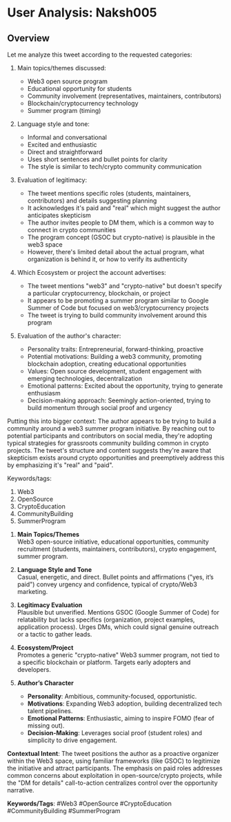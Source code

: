 # User Analysis: Naksh005

## Overview

<think>
Let me analyze this tweet according to the requested categories:

1. Main topics/themes discussed:
   - Web3 open source program
   - Educational opportunity for students
   - Community involvement (representatives, maintainers, contributors)
   - Blockchain/cryptocurrency technology
   - Summer program (timing)

2. Language style and tone:
   - Informal and conversational
   - Excited and enthusiastic
   - Direct and straightforward
   - Uses short sentences and bullet points for clarity
   - The style is similar to tech/crypto community communication

3. Evaluation of legitimacy:
   - The tweet mentions specific roles (students, maintainers, contributors) and details suggesting planning
   - It acknowledges it's paid and "real" which might suggest the author anticipates skepticism
   - The author invites people to DM them, which is a common way to connect in crypto communities
   - The program concept (GSOC but crypto-native) is plausible in the web3 space
   - However, there's limited detail about the actual program, what organization is behind it, or how to verify its authenticity

4. Which Ecosystem or project the account advertises:
   - The tweet mentions "web3" and "crypto-native" but doesn't specify a particular cryptocurrency, blockchain, or project
   - It appears to be promoting a summer program similar to Google Summer of Code but focused on web3/cryptocurrency projects
   - The tweet is trying to build community involvement around this program

5. Evaluation of the author's character:
   - Personality traits: Entrepreneurial, forward-thinking, proactive
   - Potential motivations: Building a web3 community, promoting blockchain adoption, creating educational opportunities
   - Values: Open source development, student engagement with emerging technologies, decentralization
   - Emotional patterns: Excited about the opportunity, trying to generate enthusiasm
   - Decision-making approach: Seemingly action-oriented, trying to build momentum through social proof and urgency

Putting this into bigger context: The author appears to be trying to build a community around a web3 summer program initiative. By reaching out to potential participants and contributors on social media, they're adopting typical strategies for grassroots community building common in crypto projects. The tweet's structure and content suggests they're aware that skepticism exists around crypto opportunities and preemptively address this by emphasizing it's "real" and "paid".

Keywords/tags:
1. Web3
2. OpenSource
3. CryptoEducation
4. CommunityBuilding
5. SummerProgram
</think>

1. **Main Topics/Themes**  
   Web3 open-source initiative, educational opportunities, community recruitment (students, maintainers, contributors), crypto engagement, summer program.

2. **Language Style and Tone**  
   Casual, energetic, and direct. Bullet points and affirmations ("yes, it’s paid") convey urgency and confidence, typical of crypto/Web3 marketing.

3. **Legitimacy Evaluation**  
   Plausible but unverified. Mentions GSOC (Google Summer of Code) for relatability but lacks specifics (organization, project examples, application process). Urges DMs, which could signal genuine outreach or a tactic to gather leads.

4. **Ecosystem/Project**  
   Promotes a generic "crypto-native" Web3 summer program, not tied to a specific blockchain or platform. Targets early adopters and developers.

5. **Author’s Character**  
   - **Personality**: Ambitious, community-focused, opportunistic.  
   - **Motivations**: Expanding Web3 adoption, building decentralized tech talent pipelines.  
   - **Emotional Patterns**: Enthusiastic, aiming to inspire FOMO (fear of missing out).  
   - **Decision-Making**: Leverages social proof (student roles) and simplicity to drive engagement.  

**Contextual Intent**: The tweet positions the author as a proactive organizer within the Web3 space, using familiar frameworks (like GSOC) to legitimize the initiative and attract participants. The emphasis on paid roles addresses common concerns about exploitation in open-source/crypto projects, while the "DM for details" call-to-action centralizes control over the opportunity narrative.

**Keywords/Tags**: #Web3 #OpenSource #CryptoEducation #CommunityBuilding #SummerProgram